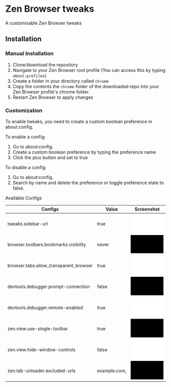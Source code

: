 # Zen Browser tweaks
A customisable Zen Browser tweaks

## Installation

### Manual Installation

1. Clone/download the repository
2. Navigate to your Zen Browser root profile (You can access this by typing `about:profiles`)
3. Create a folder in your directory called `chrome`
4. Copy the contents the `chrome` folder of the downloaded repo into your Zen Browser profile's chrome folder.
5. Restart Zen Browser to apply changes

### Customization

To enable tweaks, you need to create a custom boolean preference in about:config.

To enable a config:

1. Go to about:config.
2. Create a custom boolean preference by typing the preference name 
3. Click the plus button and set to true

To disable a config:

1. Go to about:config.
2. Search by name and delete the preference or toggle preference state to false.

Available Configs

| Configs                               | Value        |  Screenshot                                   |
|---------------------------------------|--------------|-----------------------------------------------|
| tweaks.sidebar-url                    | true         | ![(placeholder)](assets/lightplaceholder.png) |
| browser.toolbars.bookmarks.visibility | never        | ![(placeholder)](assets/darkplaceholder.png)  |
| browser.tabs.allow_transparent_browser| true         | ![(placeholder)](assets/lightplaceholder.png) |
| devtools.debugger.prompt-connection   | false        | ![(placeholder)](assets/darkplaceholder.png)  |
| devtools.debugger.remote-enabled      | true         | ![(placeholder)](assets/lightplaceholder.png) |
| zen.view.use-single-toolbar           | true         | ![(placeholder)](assets/darkplaceholder.png)  |
| zen.view.hide-window-controls         | false        | ![(placeholder)](assets/lightplaceholder.png) |
| zen.tab-unloader.excluded-urls        | example.com, | ![(placeholder)](assets/darkplaceholder.png)  | 

